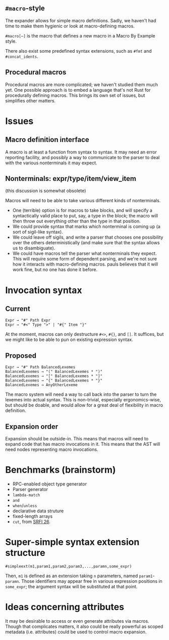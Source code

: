 ## `#macro`-style

The expander allows for simple macro definitions. Sadly, we haven't had time to make them hygienic or look at macro-defining macros.

`#macro[⋯]` is the macro that defines a new macro in a Macro By Example style.

There also exist some predefined syntax extensions, such as `#fmt` and `#concat_idents`.

## Procedural macros

Procedural macros are more complicated; we haven't studied them much yet. One possible approach is to embed a language that's not Rust for procedurally defining macros. This brings its own set of issues, but simplifies other matters.

# Issues
## Macro definition interface
A macro is at least a function from syntax to syntax. It may need an error reporting facility, and possibly a way to communicate to the parser to deal with the various nonterminals it may expect.

## Nonterminals: expr/type/item/view_item
(this discussion is somewhat obsolete)

Macros will need to be able to take various different kinds of nonterminals. 

* One (terrible) option is for macros to take blocks, and will specify a syntactically valid place to put, say, a type in the block; the macro will then throw out everything other than the type in that position.
* We could provide syntax that marks which nonterminal is coming up (a sort of sigil-like syntax).
* We could leave off sigils, and write a parser that chooses one possibility over the others deterministically (and make sure that the syntax allows us to disambiguate). 
* We could have macros tell the parser what nonterminals they expect. This will require some form of dependent parsing, and we're not sure how it interacts with macro-defining macros. pauls believes that it will work fine, but no one has done it before.

# Invocation syntax
## Current
    Expr → "#" Path Expr
    Expr → "#<" Type ">" | "#{" Item "}"

At the moment, macros can only destructure `#<>`, `#{}`, and `[]`. It suffices, but we might like to be able to pun on existing expression syntax. 

## Proposed
    Expr → "#" Path BalancedLexemes
    BalancedLexemes → "(" BalancedLexemes * ")"
    BalancedLexemes → "[" BalancedLexemes * "]"
    BalancedLexemes → "{" BalancedLexemes * "}"
    BalancedLexemes → AnyOtherLexeme

The macro system will need a way to call back into the parser to turn the lexemes into actual syntax. This is non-trivial, especially ergonomics-wise, but should be doable, and would allow for a great deal of flexibility in macro definition.

## Expansion order
Expansion should be outside-in. This means that macros will need to expand code that has macro invocations in it. This means that the AST will need nodes representing macro invocations.

# Benchmarks (brainstorm)

* RPC-enabled object type generator
* Parser generator
* `lambda-match`
* `and`
* `when`/`unless`
* declarative data struture
* fixed-length arrays
* `cut`, from [SRFI 26](http://srfi.schemers.org/srfi-26/srfi-26.html).

# Super-simple syntax extension structure

    #simpleext(m1,param1,param2,param3,...,paramn,some_expr)
Then, `m1` is defined as an extension taking `n` parameters, named `param1`-`paramn`. Those identifiers may appear free in various expression positions in `some_expr`; the argument syntax will be substituted at that point.

# Ideas concerning attributes

It may be desirable to access or even generate attributes via macros. Though that complicates matters, it also could be really powerful as scoped metadata (i.e. attributes) could be used to control macro expansion.
